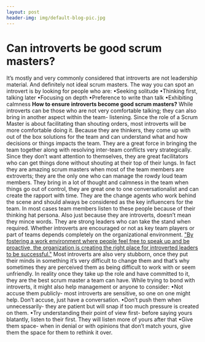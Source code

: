 ```yaml
---
layout: post
header-img: img/default-blog-pic.jpg
---
```


# Can introverts be good scrum masters?

It’s mostly and very commonly considered that introverts are not leadership material. And definitely not ideal scrum masters. The way you can spot an introvert is by looking for people who are: •Seeking solitude •Thinking first, talking later •Focusing on depth •Preference to write than talk •Exhibiting calmness **How to ensure introverts become good scrum masters?** While introverts can be those who are not very comfortable talking; they can also bring in another aspect within the team- listening. Since the role of a Scrum Master is about facilitating than shouting orders, most introverts will be more comfortable doing it. Because they are thinkers, they come up with out of the box solutions for the team and can understand what and how decisions or things impacts the team. They are a great force in bringing the team together along with resolving inter-team conflicts very strategically. Since they don’t want attention to themselves, they are great facilitators who can get things done without shouting at their top of their lungs. In fact they are amazing scrum masters when most of the team members are extroverts; they are the only one who can manage the rowdy loud team members. They bring in a lot of thought and calmness in the team when things go out of control, they are great one to one conversationalist and can create the rapport with time. They are the change agents who work behind the scene and should always be considered as the key influencers for the team. In most cases team members listen to these people because of their thinking hat persona. Also just because they are introverts, doesn’t mean they mince words. They are strong leaders who can take the stand when required. Whether introverts are encouraged or not as key team players or part of teams depends completely on the organizational environment. ["By fostering a work environment where people feel free to speak up and be proactive, the organization is creating the right place for introverted leaders to be successful."](http://hbswk.hbs.edu/item/6494.html) Most introverts are also very stubborn, once they put their minds in something it’s very difficult to change them and that’s why sometimes they are perceived them as being difficult to work with or seem unfriendly. In reality once they take up the role and have committed to it, they are the best scrum master a team can have. While trying to bond with introverts, it might also help management or anyone to consider: •Not accuse them publicly- most introverts are sensitive, so one on one might help. Don’t accuse, just have a conversation. •Don’t push them when unnecessarily- they are patient but will snap if too much pressure is created on them. •Try understanding their point of view first- before saying yours blatantly, listen to their first. They will listen more of yours after that •Give them space- when in denial or with opinions that don’t match yours, give them the space for them to rethink it over.